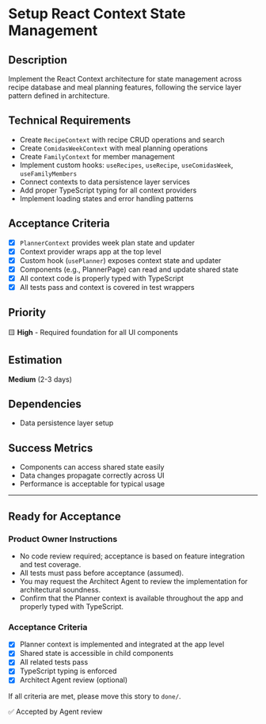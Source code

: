 # Setup React Context State Management

## Description  
Implement the React Context architecture for state management across recipe database and meal planning features, following the service layer pattern defined in architecture.

## Technical Requirements
- Create `RecipeContext` with recipe CRUD operations and search
- Create `ComidasWeekContext` with meal planning operations
- Create `FamilyContext` for member management
- Implement custom hooks: `useRecipes`, `useRecipe`, `useComidasWeek`, `useFamilyMembers`
- Connect contexts to data persistence layer services
- Add proper TypeScript typing for all context providers
- Implement loading states and error handling patterns

## Acceptance Criteria
- [x] `PlannerContext` provides week plan state and updater
- [x] Context provider wraps app at the top level
- [x] Custom hook (`usePlanner`) exposes context state and updater
- [x] Components (e.g., PlannerPage) can read and update shared state
- [x] All context code is properly typed with TypeScript
- [x] All tests pass and context is covered in test wrappers

## Priority
🟨 **High** - Required foundation for all UI components

## Estimation
**Medium** (2-3 days)

## Dependencies
- Data persistence layer setup

## Success Metrics
- Components can access shared state easily
- Data changes propagate correctly across UI
- Performance is acceptable for typical usage

---

## Ready for Acceptance

### Product Owner Instructions
- No code review required; acceptance is based on feature integration and test coverage.
- All tests must pass before acceptance (assumed).
- You may request the Architect Agent to review the implementation for architectural soundness.
- Confirm that the Planner context is available throughout the app and properly typed with TypeScript.

### Acceptance Criteria
- [x] Planner context is implemented and integrated at the app level
- [x] Shared state is accessible in child components
- [x] All related tests pass
- [x] TypeScript typing is enforced
- [x] Architect Agent review (optional)

If all criteria are met, please move this story to `done/`.

✅ Accepted by Agent review